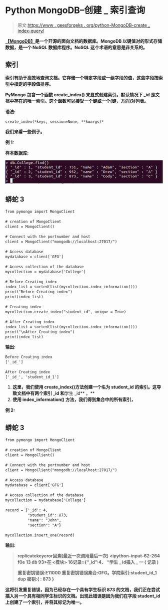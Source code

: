 # Python MongoDB–创建 _ 索引查询

> 原文:[https://www . geesforgeks . org/python-MongoDB-create _ index-query/](https://www.geeksforgeeks.org/python-mongodb-create_index-query/)

[**【MongoDB】**](https://www.geeksforgeeks.org/mongodb-and-python/)**是一个开源的面向文档的数据库。MongoDB 以键值对的形式存储数据，是一个 NoSQL 数据库程序。NoSQL 这个术语的意思是非关系的。**

## **索引**

**索引有助于高效地查询文档。它存储一个特定字段或一组字段的值，这些字段按索引中指定的字段值排序。**

**PyMongo 包含一个函数 **create_index()** 来显式创建索引。默认情况下 **_id** 是文档中存在的唯一索引。这个函数可以接受一个键或一个(键，方向)对列表。**

****语法:****

```
create_index(*keys, session=None, **kwargs)*
```

**我们来看一些例子。**

****例 1:****

****样本数据库:****

**![](img/331ee53d3683f055f3e12564e455a6d2.png)**

## **蟒蛇 3**

```
from pymongo import MongoClient 

# creation of MongoClient 
client = MongoClient() 

# Connect with the portnumber and host 
client = MongoClient("mongodb://localhost:27017/") 

# Access database 
mydatabase = client['GFG'] 

# Access collection of the database 
mycollection = mydatabase['College'] 

# Before Creating index
index_list = sorted(list(mycollection.index_information()))
print("Before Creating index")
print(index_list)

# Creating index
mycollection.create_index("student_id", unique = True)

# After Creating index
index_list = sorted(list(mycollection.index_information()))
print("\nAfter Creating index")
print(index_list)
```

****输出:****

```
Before Creating index
['_id_']

After Creating index
['_id_', 'student_id_1'] 
```

1.  **这里，我们使用 create_index()方法创建一个名为 **student_id** 的索引。这导致文档中有两个索引 **_id** 和**学生 _id** 。**
2.  **使用 **index_information()** 方法，我们得到集合中的所有索引，**

****例 2:****

## **蟒蛇 3**

```
from pymongo import MongoClient 

# creation of MongoClient 
client = MongoClient() 

# Connect with the portnumber and host 
client = MongoClient("mongodb://localhost:27017/") 

# Access database 
mydatabase = client['GFG'] 

# Access collection of the database 
mycollection = mydatabase['College'] 

record = {'_id': 4, 
          "student_id": 873,
          "name": "John",
          "section": "A"}

mycollection.insert_one(record)
```

****输出:****

> **replicatekeyeror回溯(最近一次调用最后一次)
> <ipython-input-62-264 f0e 13 db 93>在 <模块>
> **16**记录={“_id”:4、 “学生 _ id插入 _ 一 ( 记录 )**
> 
> **重复密钥错误:E11000 重复密钥错误集合:GFG。学院索引:student_id_1 dup 密钥:{ : 873 }**

**这将引发重复错误，因为已经存在一个具有学生标识 873 的文档，我们正在尝试插入另一个具有相同学生标识的文档。出现此错误是因为我们在字段 student_id 上创建了一个索引，并将其标记为唯一。**